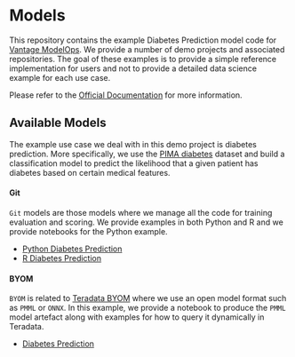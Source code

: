 

# Models

This repository contains the example Diabetes Prediction model code for [Vantage ModelOps](https://docs.teradata.com/r/Teradata-VantageTM-ModelOps-User-Guide/June-2022). We provide a number of demo projects and associated repositories. The goal of these examples is to provide a simple reference implementation for users and not to provide a detailed data science example for each use case. 

Please refer to the [Official Documentation](https://docs.teradata.com/r/Teradata-VantageTM-ModelOps-User-Guide/June-2022) for more information.

## Available Models

The example use case we deal with in this demo project is diabetes prediction. More specifically, we use the [PIMA diabetes](http://nrvis.com/data/mldata/pima-indians-diabetes.csv) dataset and build a classification model to predict the likelihood that a given patient has diabetes based on certain medical features.

####  Git

`Git` models are those models where we manage all the code for training evaluation and scoring. We provide examples in both Python and R and we provide notebooks for the Python example.

- [Python Diabetes Prediction](model_definitions/python-diabetes)
- [R Diabetes Prediction](model_definitions/r-diabetes)

#### BYOM

`BYOM` is related to [Teradata BYOM](https://docs.teradata.com/r/Teradata-VantageTM-Bring-Your-Own-Model-User-Guide/May-2022/Bring-Your-Own-Model) where we use an open model format such as `PMML` or `ONNX`. In this example, we provide a notebook to produce the `PMML` model artefact along with examples for how to query it dynamically in Teradata. 

- [Diabetes Prediction](byom/pima)




